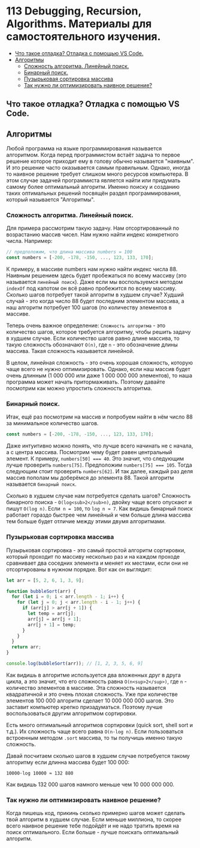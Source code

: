 # 113 Debugging, Recursion, Algorithms. Материалы для самостоятельного изучения.

- [Что такое отладка? Отладка с помощью VS Code.](#что-такое-отладка-отладка-с-помощью-vs-code)
- [Алгоритмы](#алгоритмы)
  - [Сложность алгоритма. Линейный поиск.](#сложность-алгоритма-линейный-поиск)
  - [Бинарный поиск.](#бинарный-поиск)
  - [Пузырьковая сортировка массива](#пузырьковая-сортировка-массива)
  - [Так нужно ли оптимизировать наивное решение?](#так-нужно-ли-оптимизировать-наивное-решение)

## Что такое отладка? Отладка с помощью VS Code.

## Алгоритмы

Любой программа на языке программирования называется алгоритмом. Когда перед программистом встаёт задача то первое решение которое приходит ему в голову обычно называется "наивным". И это решение часто оказывается самым правильным. Однако, иногда то наивное решение требует слишком много ресурсов компьютера. В этом случае задачей программиста является найти или придумать самому более оптимальный алгоритм. Именно поиску и созданию таких оптимальных решений посвящён раздел программирования, который называется "Алгоритмы".

### Сложность алгоритма. Линейный поиск.

Для примера рассмотрим такую задачу. Нам отсортированный по возрастанию массив чисел. Нам нужно найти индекс конкретного числа. Например:

```js
// предположим, что длина массива numbers = 100
const numbers = [-200, -178, -150, ..., 123, 133, 170];
```

К примеру, в массиве numbers нам нужно найти индекс числа 88. Наивным решением здесь будет пробежаться по всему массиву (это называется `линейный поиск`). Даже если мы воспользуемся методом `indexOf` под капотом он всё равно пробежится по всему массиву. Сколько шагов потребует такой алгоритм в худшем случае? Худший случай - это когда число 88 будет последним элементом массива, а наш алгоритм потребует 100 шагов (по количеству элементов в массиве.

Теперь очень важное определение: `Сложность алгоритма` - это количество шагов, которое требуется алгоритму, чтобы решить задачу в худшем случае. Если количество шагов равно длине массива, то такую сложность обозначают `O(n)`, где `n` - это обозначение длины массива. Такая сложность называется линейной.

В целом, линейная сложность - это очень хорошая сложность, которую чаще всего не нужно оптимизировать. Однако, если наш массив будет очень длинным (1 000 000 или даже 1 000 000 000 элементов), то наша программа может начать притормаживать. Поэтому давайте посмотрим как можно упростить сложность алгоритма.

### Бинарный поиск.

Итак, ещё раз посмотрим на массив и попробуем найти в нём число 88 за минимальное количество шагов.

```js
const numbers = [-200, -178, -150, ..., 123, 133, 170];
```

Даже интуитивно можно понять, что лучше всего начинать не с начала, а с центра массива. Посмотрим чему будет равен центральный элемент. К примеру, `numbers[50] === 40`. Это значит, что следующим лучше проверить `numbers[75]`. Предположим `numbers[75] === 105`. Тогда следующим стоит проверить `numbers[62]`. И так далее, каждый раз деля массив пополам мы доберёмся до элемента 88. Такой алгоритм называется `бинарный поиск`.

Сколько в худшем случае нам потребуется сделать шагов? Сложность бинарного поиска - `O(log<sub>2</sub>n)`, двойку чаще всего опускают и пишут `O(log n)`. Если` n = 100`, то `log n ≈ 7`. Как видишь бинарный поиск работает гораздо быстрее чем линейный и чем больше длина массива тем больше будет отличие между этими двумя алгоритмами.

### Пузырьковая сортировка массива

Пузырьковая сортировка - это самый простой алгоритм сортировки, который проходит по массиву несколько раз и на каждом проходе сравнивает два соседних элемента и меняет их местами, если они не отсортированы в нужном порядке. Вот как он выглядит:

```js
let arr = [5, 2, 6, 1, 3, 9];

function bubbleSort(arr) {
  for (let i = 0; i < arr.length - 1; i++) {
    for (let j = 0; j < arr.length - i - 1; j++) {
      if (arr[j] > arr[j + 1]) {
        let temp = arr[j];
        arr[j] = arr[j + 1];
        arr[j + 1] = temp;
      }
    }
  }
  return arr;
}

console.log(bubbleSort(arr)); // [1, 2, 3, 5, 6, 9]
```

Как видишь в алгоритме используется два вложенных друг в друга цикла, а это значит, что его сложность равна `O(n<sup>2</sup>)`, где `n` - количество элементов в массиве. Эта сложность называется квадратичной и это очень плохая сложность. Уже при количестве элементов 100 000 алгоритм сделает 10 000 000 000 шагов. Это заставит компьютер крепко призадуматься. Поэтому лучше воспользоваться другим алгоритмом сортировки.

Есть много оптимальный алгоритмов сортировки (quick sort, shell sort и т.д.). Их сложность чаще всего равна `O(n·log n)`. Если пользоваться встроенным методом `.sort` массива, то ты получишь именно такую сложность.

Давай посчитаем сколько шагов в худшем случае потребуется такому алгоритму если длинна массива будет 100 000:

`10000·log 10000 ≈ 132 880`

Как видишь 132 000 шагов намного меньше чем 10 000 000 000.

### Так нужно ли оптимизировать наивное решение?

Когда пишешь код, прикинь сколько примерно шагов может сделать твой алгоритм в худшем случае. Если меньше миллиона, то скорее всего наивное решение тебе подойдёт и не надо тратить время на поиск оптимального. Если больше - лучше поискать оптимальный алгоритм.
